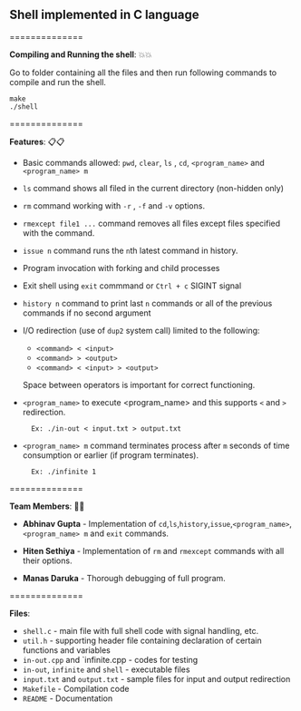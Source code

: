 ## Shell implemented in C language

==============

**Compiling and Running the shell**: :boom::boom:

Go to folder containing all the files and then run following commands to compile and run the shell.

```
make
./shell
```

==============

**Features**: :clipboard::clipboard:

* Basic commands allowed: `pwd`, `clear`, `ls` , `cd`, `<program_name>` and `<program_name> m`

* `ls` command shows all filed in the current directory (non-hidden only)

* `rm` command working with `-r` , `-f` and `-v` options. 

* `rmexcept file1 ...` command removes all files except files specified with the command.

* `issue n` command runs the `n`th latest command in history. 

* Program invocation with forking and child processes

* Exit shell using `exit` commmand or `Ctrl + c` SIGINT signal

* `history n` command to print last `n` commands or all of the previous commands if no second argument 

* I/O redirection (use of `dup2` system call) limited to the following:

	* `	<command> < <input> `
    * ` <command> > <output> `
    * ` <command> < <input> > <output> `

  Space between operators is important for correct functioning.

* `<program_name>` to execute <program_name> and this supports `<` and `>` redirection.

		Ex: ./in-out < input.txt > output.txt 

* `<program_name> m` command terminates process after `m` seconds of time consumption or earlier (if program terminates).

		Ex: ./infinite 1

==============

**Team Members**: :beers::beers:

* **Abhinav Gupta** - Implementation of `cd`,`ls`,`history`,`issue`,`<program_name>`,`<program_name> m` and `exit` commands.

* **Hiten Sethiya** - Implementation of `rm` and `rmexcept` commands with all their options.
    
* **Manas Daruka** - Thorough debugging of full program.

==============

**Files**:

* `shell.c`  - main file with full shell code with signal handling, etc.
* `util.h`   - supporting header file containing declaration of certain functions and variables
* `in-out.cpp` and `infinite.cpp - codes for testing
* `in-out`, `infinite` and `shell` - executable files
* `input.txt` and `output.txt` - sample files for input and output redirection
* `Makefile` - Compilation code
* `README`   - Documentation
